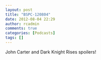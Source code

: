 ```yaml
---
layout: post
title: "BSPC-120804"
date: 2012-08-04 22:29
author: rcadmin
comments: true
categories: [Podcasts]
tags: []
---
```

John Carter and Dark Knight Rises spoilers!
